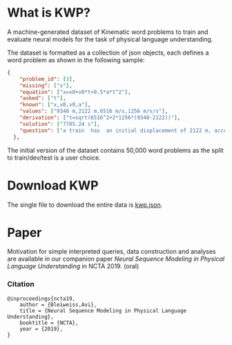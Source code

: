 # What is KWP?
A machine-generated dataset of Kinematic word problems to train and evaluate neural models for the task of physical language understanding.

The dataset is formatted as a collection of json objects, each defines a word problem as shown in the following sample:

```json
{
    "problem_id": [3],
    "missing": ["v"],
    "equation": ["x=x0+v0*t+0.5*a*t^2"],
    "asked": ["t"],
    "known": ["x,x0,v0,a"],
    "values": ["9348 m,2122 m,6516 m/s,1256 m/s/s"],
    "derivation": ["t=sqrt(6516^2+2*1256*(9348-2122))"],
    "solution": ["7785.24 s"],
    "question": ["a train  has  an initial displacement of 2122 m, acceleration of 1256 m/s/s, final displacement of 9348 m, initial velocity of 6516 m/s . what is the time elapsed ?"]
  },
```
The initial version of the dataset contains 50,000 word problems as the split to train/dev/test is a user choice.

# Download KWP
The single file to download the entire data is [kwp.json](kwp.json).

# Paper
Motivation for simple interpreted queries, data construction and analyses are available in our companion paper *Neural Sequence Modeling in Physical Language Understanding* in NCTA 2019. (oral)

### Citation
    @inproceedings{ncta19,
        author = {Bleiweiss,Avi},
        title = {Neural Sequence Modeling in Physical Language Understanding},
        booktitle = {NCTA},
        year = {2019},
    }

